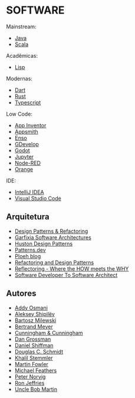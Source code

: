 # SOFTWARE

Mainstream:

- [Java](software/java.md 'Java')
- [Scala](software/scala.md 'Scala')

Acadêmicas:

- [Lisp](software/lisp.md 'Lisp')

Modernas:

- [Dart](software/dart.md 'Dart')
- [Rust](software/rust.md 'Rust')
- [Typescript](software/typescript.md 'Typescript')

Low Code:

- [App Inventor](http://appinventor.mit.edu/ 'App Inventor')
- [Appsmith](https://github.com/appsmithorg/appsmith 'Appsmith')
- [Enso](https://enso.org/ 'Enso')
- [GDevelop](https://gdevelop.io/ 'GDevelop')
- [Godot](https://godotengine.org/ 'Godot')
- [Jupyter](https://jupyter.org/ 'Jupyter')
- [Node-RED](https://nodered.org/ 'Node-RED')
- [Orange](https://orangedatamining.com/ 'Orange')

IDE:

- [IntelliJ IDEA](jetbrains.com/idea/ 'IntelliJ IDEA')
- [Visual Studio Code](https://code.visualstudio.com/ 'Visual Studio Code')

## Arquitetura

- [Design Patterns & Refactoring](https://sourcemaking.com/ 'Design Patterns & Refactoring')
- [Garfixia Software Architectures](https://www.dossier-andreas.net/software_architecture/ 'Garfixia Software Architectures')
- [Huston Design Patterns](http://www.vincehuston.org/dp/ 'Huston Design Patterns')
- [Patterns.dev](https://www.patterns.dev/ 'Patterns.dev')
- [Ploeh blog](https://blog.ploeh.dk/ 'Ploeh blog')
- [Refactoring and Design Patterns](https://refactoring.guru/ 'Refactoring and Design Patterns')
- [Reflectoring - Where the HOW meets the WHY](https://reflectoring.io/ 'Reflectoring - Where the HOW meets the WHY')
- [Software Developer To Software Architect](https://developertoarchitect.com/ 'Software Developer To Software Architect')

## Autores

- [Addy Osmani](https://addyosmani.com/ 'Addy Osmani')
- [Aleksey Shipilëv](https://shipilev.net/ 'Aleksey Shipilëv')
- [Bartosz Milewski](https://bartoszmilewski.com/ 'Bartosz Milewski')
- [Bertrand Meyer](https://bertrandmeyer.com/ 'Bertrand Meyer')
- [Cunningham & Cunningham](http://c2.com/ 'Cunningham & Cunningham')
- [Dan Grossman](https://homes.cs.washington.edu/~djg/ 'Dan Grossman')
- [Daniel Shiffman](https://shiffman.net/ 'Daniel Shiffman')
- [Douglas C. Schmidt](https://www.dre.vanderbilt.edu/~schmidt/ 'Douglas C. Schmidt')
- [Khalil Stemmler](https://khalilstemmler.com/ 'Khalil Stemmler')
- [Martin Fowler](https://martinfowler.com/ 'Martin Fowler')
- [Michael Feathers](https://michaelfeathers.silvrback.com/ 'Michael Feathers')
- [Peter Norvig](https://norvig.com/ 'Peter Norvig')
- [Ron Jeffries](https://ronjeffries.com/ 'Ron Jeffries')
- [Uncle Bob Martin](http://cleancoder.com/ 'Uncle Bob Martin')
